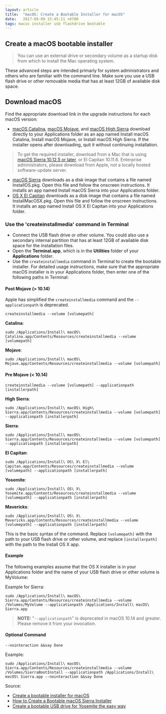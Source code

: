 ```yaml
---
layout: article
title:  "macOS: Create a Bootable Installer for macOS"
date:   2017-09-09 15:45:11 +0700
tags: macos installer usb flashdrive bootable
---
```


## Create a macOS bootable installer

> You can use an external drive or secondary volume as a startup disk from which to install the Mac operating system.

These advanced steps are intended primarly for system administrators and others who are familiar with the command line. Make sure you use a USB flash drive or other removable media that has at least 12GB of available disk space.

## Download macOS

Find the appropriate download link in the upgrade instructions for each macOS version:

- [macOS Catalina](https://support.apple.com/kb/HT201475), [macOS Mojave](https://support.apple.com/kb/HT210190), and [macOS High Sierra](https://support.apple.com/kb/HT208969) download directly to your Applications folder as an app named Install macOS Catalina, Install macOS Mojave, or Install macOS High Sierra. If the installer opens after downloading, quit it without continuing installation.
 > To get the required installer, download from a Mac that is using [macOS Sierra 10.12.5 or later](https://support.apple.com/kb/HT201260), or El Capitan 10.11.6. Enterprise administrators, please download from Apple, not a locally hosted software-update server.
- [macOS Sierra](https://support.apple.com/kb/HT208202) downloads as a disk image that contains a file named InstallOS.pkg. Open this file and follow the onscreen instructions. It installs an app named Install macOS Sierra into your Applications folder.
- [OS X El Capitan](https://support.apple.com/kb/HT206886) downloads as a disk image that contains a file named InstallMacOSX.pkg. Open this file and follow the onscreen instructions. It installs an app named Install OS X El Capitan into your Applications folder. 

### Use the 'createinstallmedia' command in Terminal

- Connect the USB flash drive or other volume. You could also use a secondary internal partition that has at least 12GB of available disk space for the installation files.
- Open the **Terminal.app**, which is in the **Utilities** folder of your **Applications** folder.
- Use the `createinstallmedia` command in Terminal to create the bootable installer. For detailed usage instructions, make sure that the appropriate macOS installer is in your Applications folder, then enter one of the following paths in Terminal:

#### Post Mojave (> 10.14)

Apple has simplified the `createinstallmedia` command and the `--applicationpath` is deprecated.

```
createinstallmedia --volume [volumepath]
```

**Catalina**:
```
sudo /Applications/Install\ macOS\ Catalina.app/Contents/Resources/createinstallmedia --volume [volumepath]
```

**Mojave**:
```
sudo /Applications/Install\ macOS\ Mojave.app/Contents/Resources/createinstallmedia --volume [volumepath]
```

#### Pre Mojave (< 10.14)

```
createinstallmedia --volume [volumepath] --applicationpath [installerpath]
```

**High Sierra**:
```
sudo /Applications/Install\ macOS\ High\ Sierra.app/Contents/Resources/createinstallmedia --volume [volumepath] --applicationpath [installerpath]
```

**Sierra**:
```
sudo /Applications/Install\ macOS\ Sierra.app/Contents/Resources/createinstallmedia --volume [volumepath] --applicationpath [installerpath]
```

**El Capitan**:
```
sudo /Applications/Install\ OS\ X\ El\ Capitan.app/Contents/Resources/createinstallmedia --volume [volumepath] --applicationpath [installerpath]
```

**Yosemite**:
```
sudo /Applications/Install\ OS\ X\ Yosemite.app/Contents/Resources/createinstallmedia --volume [volumepath] --applicationpath [installerpath]
```

**Mavericks**:
```
sudo /Applications/Install\ OS\ X\ Mavericks.app/Contents/Resources/createinstallmedia --volume [volumepath] --applicationpath [installerpath]
```

This is the basic syntax of the command. Replace `[volumepath]` with the path to your USB flash drive or other volume, and replace `[installerpath]` with the path to the Install OS X app.

#### Example

The following examples assume that the OS X installer is in your Applications folder and the name of your USB flash drive or other volume is MyVolume:

Example for Sierra:

```
sudo /Applications/Install\ macOS\ Sierra.app/Contents/Resources/createinstallmedia --volume /Volumes/MyVolume --applicationpath /Applications/Install\ macOS\ Sierra.app
```

> **NOTE:** "`--applicationpath`" is deprecated in macOS 10.14 and greater. Please remove it from your invocation.

#### Optional Command

```
--nointeraction &&say Done
```

Example:

```
sudo /Applications/Install\ macOS\ Sierra.app/Contents/Resources/createinstallmedia --volume /Volumes/SierraBootInstall --applicationpath /Applications/Install\ macOS\ Sierra.app --nointeraction &&say Done
```

Source:
- [Create a bootable installer for macOS](https://support.apple.com/en-us/HT201372)
- [How to Create a Bootable macOS Sierra Installer](http://osxdaily.com/2016/09/23/create-boot-macos-sierra-installer/)
- [Create a bootable USB drive for Yosemite the easy way](https://blog.viktorpetersson.com/2014/09/18/create-a-bootable-usb-drive-for-yosemite-the-easy.html)

